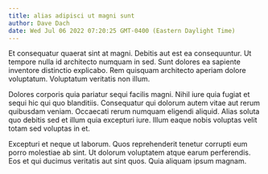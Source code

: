 ```yaml
---
title: alias adipisci ut magni sunt
author: Dave Dach
date: Wed Jul 06 2022 07:20:25 GMT-0400 (Eastern Daylight Time)
---
```

Et consequatur quaerat sint at magni. Debitis aut est ea consequuntur. Ut tempore nulla id architecto numquam in sed. Sunt dolores ea sapiente inventore distinctio explicabo. Rem quisquam architecto aperiam dolore voluptatum. Voluptatum veritatis non illum.

 Dolores corporis quia pariatur sequi facilis magni. Nihil iure quia fugiat et sequi hic qui quo blanditiis. Consequatur qui dolorum autem vitae aut rerum quibusdam veniam. Occaecati rerum numquam eligendi aliquid. Alias soluta quo debitis sed et illum quia excepturi iure. Illum eaque nobis voluptas velit totam sed voluptas in et.

 Excepturi et neque ut laborum. Quos reprehenderit tenetur corrupti eum porro molestiae ab sint. Ut dolorum voluptatem atque earum perferendis. Eos et qui ducimus veritatis aut sint quos. Quia aliquam ipsum magnam.
